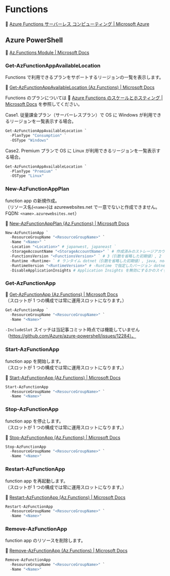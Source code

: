 # Functions

:link: [Azure Functions サーバーレス コンピューティング | Microsoft Azure](https://azure.microsoft.com/ja-jp/services/functions/)  

## Azure PowerShell

:link: [Az.Functions Module | Microsoft Docs](https://docs.microsoft.com/ja-jp/powershell/module/az.functions)  

### Get-AzFunctionAppAvailableLocation

Functions で利用できるプランをサポートするリージョンの一覧を表示します。  

:link: [Get-AzFunctionAppAvailableLocation (Az.Functions) | Microsoft Docs](https://docs.microsoft.com/ja-jp/powershell/module/az.functions/get-azfunctionappavailablelocation)  

Functions のプランについては :link: [Azure Functions のスケールとホスティング | Microsoft Docs](https://docs.microsoft.com/ja-jp/azure/azure-functions/functions-scale) を参照してください。  

Case1. 従量課金プラン（サーバーレスプラン）で OS に Windows が利用できるリージョンを一覧表示する場合。  

```powershell
Get-AzFunctionAppAvailableLocation `
  -PlanType "Consumption" `
  -OSType "Windows"
```

Case2. Premium プランで OS に Linux が利用できるリージョンを一覧表示する場合。  

```powershell
Get-AzFunctionAppAvailableLocation `
  -PlanType "Premium" `
  -OSType "Linux"
```

### New-AzFunctionAppPlan

function app の新規作成。  
（リソース名(`<name>`)は azurewebsites.net で一意でないと作成できません。FQDN: `<name>.azurewebsites.net`）  

:link: [New-AzFunctionAppPlan (Az.Functions) | Microsoft Docs](https://docs.microsoft.com/ja-jp/powershell/module/az.functions/new-azfunctionappplan)  

```powershell
New-AzFunctionApp `
  -ResourceGroupName "<ResourceGroupName>" `
  -Name "<Name>" `
  -Location "<Location>" # japanwest, japaneast `
  -StorageAccountName "<StorageAccountName>" ` # 作成済みのストレージアカウント名。
  -FunctionsVersion "<FunctionsVersion>" ` # 3（引数を省略した初期値）, 2
  -Runtime <Runtime> ` # ランタイム dotnet（引数を省略した初期値）, java, node, powershell, python 
  -RuntimeVersion "<RuntimeVersion>" # -Runtime で指定したバージョン dotnet -> [3.1], node -> [8, 10, 12] ...
  -DisableApplicationInsights # Application Insights を無効にするかのスイッチ（当記事コミット時点では機能していません、https://github.com/Azure/azure-powershell/issues/12728）
```

### Get-AzFunctionApp

:link: [Get-AzFunctionApp (Az.Functions) | Microsoft Docs](https://docs.microsoft.com/ja-jp/powershell/module/az.functions/get-azfunctionapp)  
（スロットが 1 つの構成では常に運用スロットになります。）  

```powershell
Get-AzFunctionApp `
  -ResourceGroupName "<ResourceGroupName>" `
  -Name "<Name>"
```

``-IncludeSlot`` スイッチは当記事コミット時点では機能していません（https://github.com/Azure/azure-powershell/issues/12284）。  


### Start-AzFunctionApp

function app を開始します。  
（スロットが 1 つの構成では常に運用スロットになります。）  

:link: [Start-AzFunctionApp (Az.Functions) | Microsoft Docs](https://docs.microsoft.com/ja-jp/powershell/module/az.functions/start-azfunctionapp)  

```powershell
Start-AzFunctionApp
  -ResourceGroupName "<ResourceGroupName>" `
  -Name "<Name>"
```

### Stop-AzFunctionApp

function app を停止します。  
（スロットが 1 つの構成では常に運用スロットになります。）  

:link: [Stop-AzFunctionApp (Az.Functions) | Microsoft Docs](https://docs.microsoft.com/ja-jp/powershell/module/az.functions/stop-azfunctionapp)  

```powershell
Stop-AzFunctionApp
  -ResourceGroupName "<ResourceGroupName>" `
  -Name "<Name>"
```

### Restart-AzFunctionApp

function app を再起動します。  
（スロットが 1 つの構成では常に運用スロットになります。）  

:link: [Restart-AzFunctionApp (Az.Functions) | Microsoft Docs](https://docs.microsoft.com/ja-jp/powershell/module/az.functions/restart-azfunctionapp)  

```powershell
Restart-AzFunctionApp
  -ResourceGroupName "<ResourceGroupName>" `
  -Name "<Name>"
```

### Remove-AzFunctionApp

function app のリソースを削除します。  

:link: [Remove-AzFunctionApp (Az.Functions) | Microsoft Docs](https://docs.microsoft.com/ja-jp/powershell/module/az.functions/remove-azfunctionapp)  

```powershell
Remove-AzFunctionApp
  -ResourceGroupName "<ResourceGroupName>" `
  -Name "<Name>"
```


